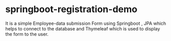 # springboot-registration-demo
It is a simple Employee-data submission Form using Springboot , JPA which helps to connect to the database and Thymeleaf which is used to display the form to the user.

